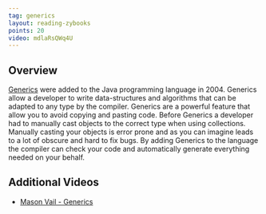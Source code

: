 ```yaml
---
tag: generics
layout: reading-zybooks
points: 20
video: mdlaRsQWq4U
---
```


## Overview

[Generics](https://en.wikipedia.org/wiki/Generics_in_Java) were added to the Java programming language in 2004. Generics
allow a developer to write data-structures and algorithms that can be adapted to any type by the compiler. Generics are
a powerful feature that allow you to avoid copying and pasting code. Before Generics a developer had to manually cast
objects to the correct type when using collections. Manually casting your objects is error prone and as you can imagine
leads to a lot of obscure and hard to fix bugs. By adding Generics to the language the compiler can check your code and
automatically generate everything needed on your behalf.

## Additional Videos

- [Mason Vail - Generics](https://youtu.be/I-H3XowdYx4)
